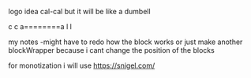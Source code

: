 logo idea 
cal-cal but it will be like a dumbell

c        c
a========a
l        l


my notes 
-might have to redo how the block works or just make another blockWrapper because i cant change the position of the blocks




for monotization i will use https://snigel.com/